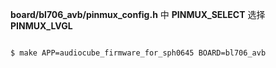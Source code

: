 **board/bl706_avb/pinmux_config.h** 中 **PINMUX_SELECT** 选择 **PINMUX_LVGL**

```bash

$ make APP=audiocube_firmware_for_sph0645 BOARD=bl706_avb


```